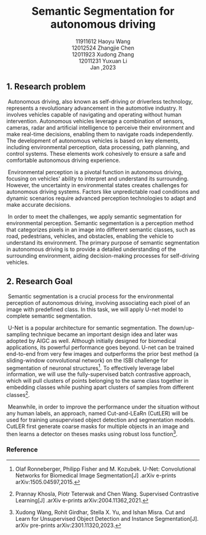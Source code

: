 <h1 align = "center">Semantic Segmentation for autonomous driving</h1>

<center>11911612 Haoyu Wang</center>

<center>12012524 Zhangjie Chen</center>

<center>12011923 Xudong Zhang</center>

<center>12011231 Yuxuan Li</center>

<center>Jan ,2023 </center>

## 1. Research problem

​	Autonomous driving, also known as self-driving or driverless technology, represents a revolutionary advancement in the automotive industry. It involves vehicles capable of navigating and operating without human intervention. Autonomous vehicles leverage a combination of sensors, cameras, radar and artificial intelligence to perceive their environment and make real-time decisions, enabling them to navigate roads independently. The development of autonomous vehicles is based on key elements, including environmental perception, data processing, path planning, and control systems. These elements work cohesively to ensure a safe and comfortable autonomous driving experience.

​	Environmental perception is a pivotal function in autonomous driving, focusing on vehicles' ability to interpret and understand its surrounding. However, the uncertainty in environmental states creates challenges for autonomous driving systems. Factors like unpredictable road conditions and dynamic scenarios require advanced perception technologies to adapt and make accurate decisions.

​	In order to meet the challenges, we apply semantic segmentation for environmental perception. Semantic segmentation is a perception method that categorizes pixels in an image into different semantic classes, such as road, pedestrians, vehicles, and obstacles, enabling the vehicle to understand its environment. The primary purpose of semantic segmentation in autonomous driving is to provide a detailed understanding of the surrounding environment, aiding decision-making processes for self-driving vehicles.

## 2. Research Goal

​	Semantic segmentation is a crucial process for the environmental perception of autonomous driving, involving associating each pixel of an image with predefined class.  In this task, we will apply U-net model to complete semantic segmentation.

​	U-Net is a popular architecture for semantic segmentation. The down/up-sampling technique became an important design idea and later was adopted by AIGC as well. Although initially designed for biomedical applications, its powerful performance goes beyond. U-net can be trained end-to-end from very few images and outperforms the prior best method (a sliding-window convolutional network) on the ISBI challenge for segmentation of neuronal structures[^1]. To effectively leverage label information, we will use the fully-supervised batch contrastive approach, which will pull clusters of points belonging to the same class together in embedding classes while pushing apart clusters of samples from different classes[^2].

​	Meanwhile, in order to improve the performance under the situation without any human labels, an approach, named Cut-and-LEaRn (CutLER) will be used for training unsupervised object detection and segmentation models. CutLER first generate coarse masks for multiple objects in an image and then learns a detector on theses masks using robust loss function[^3].

### Reference

[^1]: Olaf Ronneberger, Philipp Fisher and M. Kozubek. U-Net: Convolutional Networks for Biomedical Image Segmentation[J]  .arXiv e-prints arXiv:1505.04597,2015.
[^2]: Prannay Khosla, Piotr Teterwak and Chen Wang. Supervised Contrastive Learning[J] .arXiv e-prints arXiv:2004.11362,2021.
[^3]: Xudong Wang, Rohit Girdhar, Stella X. Yu, and Ishan Misra. Cut and Learn for Unsupervised Object Detection and Instance Segmentation[J]. arXiv pre-prints arXiv:2301.11320,2023.